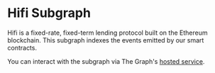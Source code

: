 # Hifi Subgraph

Hifi is a fixed-rate, fixed-term lending protocol built on the Ethereum blockchain. This subgraph indexes the events
emitted by our smart contracts.

You can interact with the subgraph via The Graph's [hosted service](https://thegraph.com/explorer/subgraph/hifi-finance/hifi-v1).
